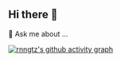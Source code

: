## Hi there 👋

💬 Ask me about ...

[![rnngtz's github activity graph](https://github-readme-activity-graph.vercel.app/graph?username=rnngtz&theme=dracula)](https://github.com/rnngtz/github-readme-activity-graph)
<!--
**rnngtz/rnngtz** is a ✨ _special_ ✨ repository because its `README.md` (this file) appears on your GitHub profile.

Here are some ideas to get you started:

- 🔭 I’m currently working on ...
- 🌱 I’m currently learning ...
- 👯 I’m looking to collaborate on ...
- 🤔 I’m looking for help with ...
- 💬 Ask me about ...
- 📫 How to reach me: ...
- 😄 Pronouns: ...
- ⚡ Fun fact: ...
-->
